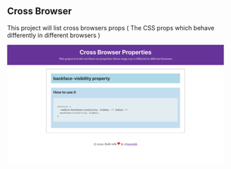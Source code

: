 ## Cross Browser

This project will list cross browsers props ( The CSS props which behave differently in different browsers )


![Cross Browser Home Page](./cross-browser-home-page.png)